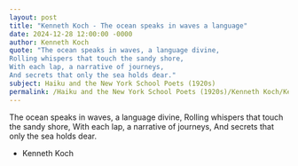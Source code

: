 ```yaml
---
layout: post
title: "Kenneth Koch - The ocean speaks in waves a language"
date: 2024-12-28 12:00:00 -0000
author: Kenneth Koch
quote: "The ocean speaks in waves, a language divine,
Rolling whispers that touch the sandy shore,
With each lap, a narrative of journeys,
And secrets that only the sea holds dear."
subject: Haiku and the New York School Poets (1920s)
permalink: /Haiku and the New York School Poets (1920s)/Kenneth Koch/Kenneth Koch - The ocean speaks in waves a language
---
```


The ocean speaks in waves, a language divine,
Rolling whispers that touch the sandy shore,
With each lap, a narrative of journeys,
And secrets that only the sea holds dear.

- Kenneth Koch
